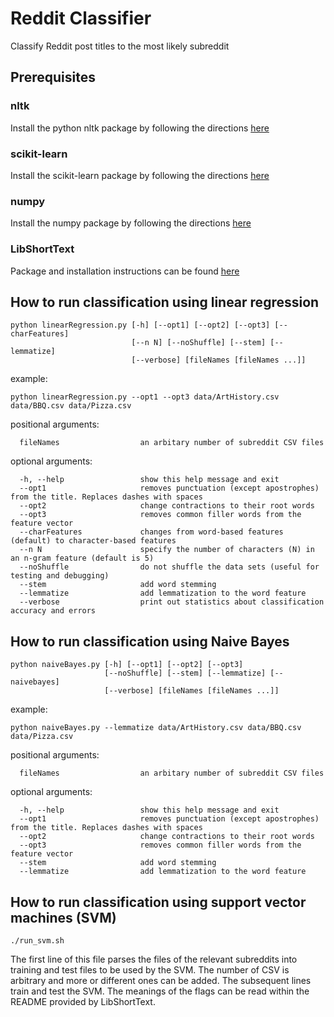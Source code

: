 Reddit Classifier
=================
Classify Reddit post titles to the most likely subreddit

## Prerequisites
### nltk
Install the python nltk package by following the directions [here](http://www.nltk.org/install.html)
### scikit-learn
Install the scikit-learn package by following the directions [here](http://scikit-learn.org/stable/install.html)
### numpy
Install the numpy package by following the directions [here](http://www.numpy.org)
### LibShortText
Package and installation instructions can be found [here](http://www.csie.ntu.edu.tw/~cjlin/libshorttext/)


## How to run classification using linear regression
```
python linearRegression.py [-h] [--opt1] [--opt2] [--opt3] [--charFeatures]
                           [--n N] [--noShuffle] [--stem] [--lemmatize]
                           [--verbose] [fileNames [fileNames ...]]
```
example:
```
python linearRegression.py --opt1 --opt3 data/ArtHistory.csv data/BBQ.csv data/Pizza.csv
```

positional arguments:
```
  fileNames                  an arbitary number of subreddit CSV files
```
optional arguments:
```
  -h, --help                 show this help message and exit
  --opt1                     removes punctuation (except apostrophes) from the title. Replaces dashes with spaces
  --opt2                     change contractions to their root words
  --opt3                     removes common filler words from the feature vector
  --charFeatures             changes from word-based features (default) to character-based features
  --n N                      specify the number of characters (N) in an n-gram feature (default is 5)
  --noShuffle                do not shuffle the data sets (useful for testing and debugging)
  --stem                     add word stemming
  --lemmatize                add lemmatization to the word feature
  --verbose                  print out statistics about classification accuracy and errors
```

## How to run classification using Naive Bayes
```
python naiveBayes.py [-h] [--opt1] [--opt2] [--opt3]
                     [--noShuffle] [--stem] [--lemmatize] [--naivebayes]
                     [--verbose] [fileNames [fileNames ...]]
```
example:
```
python naiveBayes.py --lemmatize data/ArtHistory.csv data/BBQ.csv data/Pizza.csv
```

positional arguments:
```
  fileNames                  an arbitary number of subreddit CSV files
```
optional arguments:
```
  -h, --help                 show this help message and exit
  --opt1                     removes punctuation (except apostrophes) from the title. Replaces dashes with spaces
  --opt2                     change contractions to their root words
  --opt3                     removes common filler words from the feature vector
  --stem                     add word stemming
  --lemmatize                add lemmatization to the word feature
```

## How to run classification using support vector machines (SVM)
```
./run_svm.sh
```
The first line of this file parses the files of the relevant subreddits into training and test files to be used by the SVM. The number of CSV is arbitrary and more or different ones can be added.
The subsequent lines train and test the SVM. The meanings of the flags can be read within the README provided by LibShortText.
